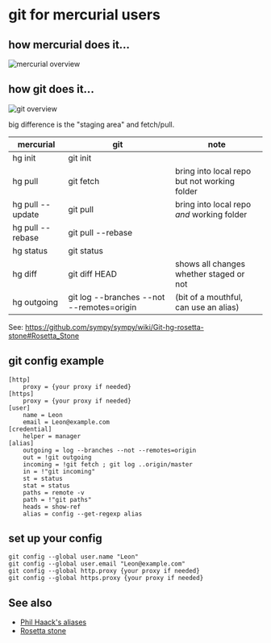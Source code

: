 # git for mercurial users


## how mercurial does it...

![mercurial overview](mercurial_overview.png)


## how git does it...

![git overview](git_overview.png)

big difference is the "staging area" and fetch/pull.

|mercurial | git | note
|----|----|----|
| hg init | git init | |
| hg pull | git fetch | bring into local repo but not working folder |
| hg pull --update | git pull | bring into local repo *and* working folder |
| hg pull --rebase | git pull --rebase | |
| hg status | git status | |
| hg diff | git diff HEAD | shows all changes whether staged or not |
| hg outgoing | git log --branches --not --remotes=origin | (bit of a mouthful, can use an alias)|


See: <https://github.com/sympy/sympy/wiki/Git-hg-rosetta-stone#Rosetta_Stone>



## git config example

	[http]
		proxy = {your proxy if needed}
	[https]
		proxy = {your proxy if needed}
	[user]
		name = Leon
		email = Leon@example.com
	[credential]
		helper = manager
	[alias]
		outgoing = log --branches --not --remotes=origin
		out = !git outgoing
		incoming = !git fetch ; git log ..origin/master
		in = !"git incoming"
		st = status
		stat = status
		paths = remote -v
		path = !"git paths"
		heads = show-ref
		alias = config --get-regexp alias


## set up your config


	git config --global user.name "Leon"
	git config --global user.email "Leon@example.com"
	git config --global http.proxy {your proxy if needed}
	git config --global https.proxy {your proxy if needed}



## See also

- [Phil Haack's aliases](http://haacked.com/archive/2014/07/28/github-flow-aliases/)
- [Rosetta stone](https://github.com/sympy/sympy/wiki/Git-hg-rosetta-stone#Rosetta_Stone)